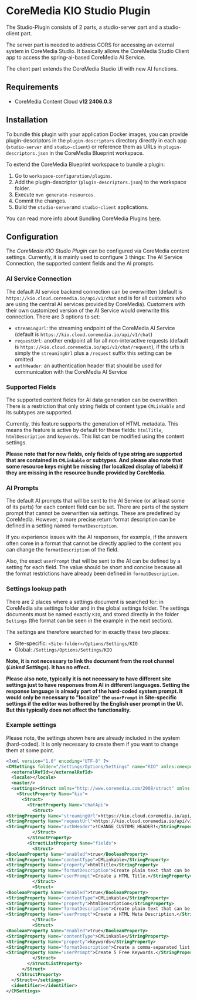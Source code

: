 # CoreMedia KIO Studio Plugin

The Studio-Plugin consists of 2 parts, a studio-server part and a studio-client part.

The server part is needed to address CORS for accessing an external system
in CoreMedia Studio. It basically allows the CoreMedia Studio Client app to access the spring-ai-based
CoreMedia AI Service.

The client part extends the CoreMedia Studio UI with new AI functions.

## Requirements

- CoreMedia Content Cloud **v12 2406.0.3**

## Installation

To bundle this plugin with your application Docker images, you can provide plugin-descriptors in the
`plugin-descriptors` directory directly in each app (`studio-server` and `studio-client`)
or reference them as URLs in `plugin-descriptors.json` in the CoreMedia Blueprint workspace.

To extend the CoreMedia Blueprint workspace to bundle a plugin:

1. Go to `workspace-configuration/plugins`.
2. Add the plugin-descriptor (`plugin-descriptors.json`) to the workspace folder.
3. Execute `mvn generate-resources`.
4. Commit the changes.
5. Build the `studio-server`and `studio-client` applications.

You can read more info about Bundling CoreMedia Plugins [here](https://github.com/coremedia-contributions/coremedia-blueprints-workspace/tree/cmcc-12-2406.0.3/workspace-configuration/plugins).

## Configuration

The _CoreMedia KIO Studio Plugin_ can be configured via CoreMedia content settings. Currently, it is mainly used to
configure 3 things: The AI Service Connection, the supported content fields and the AI prompts. 

### AI Service Connection

The default AI service backend connection can be overwritten (default is `https://kio.cloud.coremedia.io/api/v1/chat`
and is for all customers who are using the central AI services provided by CoreMedia). Customers with their own
customized version of the AI Service would overwrite this connection. There are 3 options to set:
- `streamingUrl`: the streaming endpoint of the CoreMedia AI Service (default is `https://kio.cloud.coremedia.io/api/v1/chat`)
- `requestUrl`: another endpoint all for all non-interactive requests (default is `https://kio.cloud.coremedia.io/api/v1/chat/request`),
if the urls is simply the `streamingUrl` plus a `/request` suffix this setting can be omitted
- `authHeader`: an authentication header that should be used for communication with the CoreMedia AI Service

### Supported Fields

The supported content fields for AI data generation can be overwritten.
There is a restriction that only string fields of content type `CMLinkable` and its subtypes are supported.

Currently, this feature supports the generation of HTML metadata. This means the feature is active by default for
these fields: `htmlTitle`, `htmlDescription` and `keywords`. This list can be modified using the content settings.

**Please note that for new fields, only fields of type string are supported that are contained in `CMLinkable`
or subtypes. And please also note that some resource keys might be missing (for localized display of labels)
if they are missing in the resource bundle provided by CoreMedia.**

### AI Prompts

The default AI prompts that will be sent to the AI Service (or at least some of its parts) for each content field
can be set. There are parts of the system prompt that cannot be overwritten via settings. These are predefined by CoreMedia.
However, a more precise return format description can be defined in a setting named `formatDescription`.

If you experience issues with the AI responses, for example, if the answers often come in a format that cannot be
directly applied to the content you can change the `formatDescription` of the field.

Also, the exact `userPrompt` that will be sent to the AI can be defined by a setting for each field.
The value should be short and concise because all the format restrictions have already been defined in `formatDescription`.

### Settings lookup path

There are 2 places where a settings document is searched for: in CoreMedia site settings folder and in the global
settings folder. The settings documents must be named exactly `KIO`, and stored directly in the folder `Settings`
(the format can be seen in the example in the next section).

The settings are therefore searched for in exactly these two places:
- Site-specific: `<Site-folder>/Options/Settings/KIO`
- Global: `/Settings/Options/Settings/KIO`

**Note, it is not necessary to link the document from the root channel (_Linked Settings_). It has no effect.**

**Please also note, typically it is not necessary to have different site settings just to have responses from AI in
different languages. Setting the response language is already part of the hard-coded system prompt. It would only be
necessary to "localize" the `userPrompt` in Site-specific settings if the editor was bothered by the English user prompt
in the UI. But this typically does not affect the functionality.**

### Example settings

Please note, the settings shown here are already included in the system (hard-coded).
It is only necessary to create them if you want to change them at some point.

```xml
<?xml version="1.0" encoding="UTF-8" ?>
<CMSettings folder="/Settings/Options/Settings" name="KIO" xmlns:cmexport="http://www.coremedia.com/2012/cmexport">
  <externalRefId></externalRefId>
  <locale></locale>
  <master/>
  <settings><Struct xmlns="http://www.coremedia.com/2008/struct" xmlns:xlink="http://www.w3.org/1999/xlink">
    <StructProperty Name="kio">
      <Struct>
        <StructProperty Name="chatApi">
          <Struct>
<StringProperty Name="streamingUrl">https://kio.cloud.coremedia.io/api/v1/chat</StringProperty>
<StringProperty Name="requestUrl">https://kio.cloud.coremedia.io/api/v1/chat/request</StringProperty>
<StringProperty Name="authHeader">!CHANGE_CUSTOME_HEADER!</StringProperty>
          </Struct>
        </StructProperty>
        <StructListProperty Name="fields">
          <Struct>
<BooleanProperty Name="enabled">true</BooleanProperty>
<StringProperty Name="contentType">CMLinkable</StringProperty>
<StringProperty Name="property">htmlTitle</StringProperty>
<StringProperty Name="formatDescription">Create plain text that can be used as "HTML title" in a web page with a maximum length of 100 characters.</StringProperty>
<StringProperty Name="userPrompt">Create a HTML Title.</StringProperty>
          </Struct>
          <Struct>
<BooleanProperty Name="enabled">true</BooleanProperty>
<StringProperty Name="contentType">CMLinkable</StringProperty>
<StringProperty Name="property">htmlDescription</StringProperty>
<StringProperty Name="formatDescription">Create plain text that can be used as "HTML meta description" in a web page with a maximum length of 400 characters.</StringProperty>
<StringProperty Name="userPrompt">Create a HTML Meta Description.</StringProperty>
          </Struct>
          <Struct>
<BooleanProperty Name="enabled">true</BooleanProperty>
<StringProperty Name="contentType">CMLinkable</StringProperty>
<StringProperty Name="property">keywords</StringProperty>
<StringProperty Name="formatDescription">Create a comma-separated list of lower-case keywords with maximum length of 900 characters.</StringProperty>
<StringProperty Name="userPrompt">Create 5 Free Keywords.</StringProperty>
          </Struct>
        </StructListProperty>
      </Struct>
    </StructProperty>
  </Struct></settings>
  <identifier></identifier>
</CMSettings>
```

